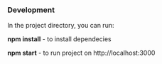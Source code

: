 
### Development

In the project directory, you can run:

**npm install** - to install dependecies 

**npm start** - to run project on http://localhost:3000
